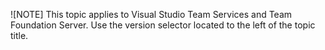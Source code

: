 
![NOTE]
This topic applies to Visual Studio Team Services and Team Foundation Server. Use the version selector located to the left of the topic title. 